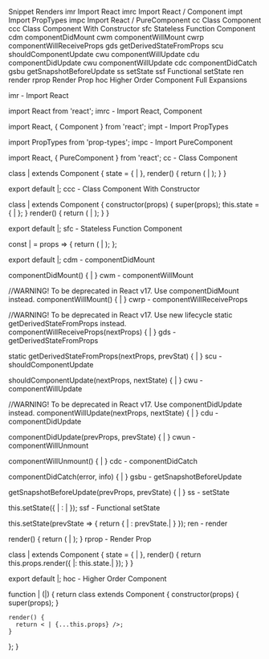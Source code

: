 Snippet	Renders
imr	Import React
imrc	Import React / Component
impt	Import PropTypes
impc	Import React / PureComponent
cc	Class Component
ccc	Class Component With Constructor
sfc	Stateless Function Component
cdm	componentDidMount
cwm	componentWillMount
cwrp	componentWillReceiveProps
gds	getDerivedStateFromProps
scu	shouldComponentUpdate
cwu	componentWillUpdate
cdu	componentDidUpdate
cwu	componentWillUpdate
cdc	componentDidCatch
gsbu	getSnapshotBeforeUpdate
ss	setState
ssf	Functional setState
ren	render
rprop	Render Prop
hoc	Higher Order Component
Full Expansions

imr - Import React

import React from 'react';
imrc - Import React, Component

import React, { Component } from 'react';
impt - Import PropTypes

import PropTypes from 'prop-types';
impc - Import PureComponent

import React, { PureComponent } from 'react';
cc - Class Component

class | extends Component {
  state = { | },
  render() {
    return ( | );
  }
}

export default |;
ccc - Class Component With Constructor

class | extends Component {
  constructor(props) {
    super(props);
    this.state = { | };
  }
  render() {
    return ( | );
  }
}

export default |;
sfc - Stateless Function Component

const | = props => {
  return ( | );
};

export default |;
cdm - componentDidMount

componentDidMount() {
  |
}
cwm - componentWillMount

//WARNING! To be deprecated in React v17. Use componentDidMount instead.
componentWillMount() {
  |
}
cwrp - componentWillReceiveProps

//WARNING! To be deprecated in React v17. Use new lifecycle static getDerivedStateFromProps instead.
componentWillReceiveProps(nextProps) {
  |
}
gds - getDerivedStateFromProps

static getDerivedStateFromProps(nextProps, prevStat) {
  |
}
scu - shouldComponentUpdate

shouldComponentUpdate(nextProps, nextState) {
  |
}
cwu - componentWillUpdate

//WARNING! To be deprecated in React v17. Use componentDidUpdate instead.
componentWillUpdate(nextProps, nextState) {
  |
}
cdu - componentDidUpdate

componentDidUpdate(prevProps, prevState) {
  |
}
cwun - componentWillUnmount

componentWillUnmount() {
  |
}
cdc - componentDidCatch

componentDidCatch(error, info) {
  |
}
gsbu - getSnapshotBeforeUpdate

getSnapshotBeforeUpdate(prevProps, prevState) {
  |
}
ss - setState

this.setState({ | : | });
ssf - Functional setState

this.setState(prevState => {
  return { | : prevState.| }
});
ren - render

render() {
  return (
    |
  );
}
rprop - Render Prop

class | extends Component {
  state = { | },
  render() {
    return this.props.render({
      |: this.state.|
    });
  }
}

export default |;
hoc - Higher Order Component

function | (|) {
  return class extends Component {
    constructor(props) {
      super(props);
    }

    render() {
      return < | {...this.props} />;
    }
  };
}